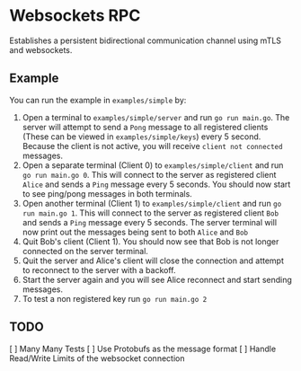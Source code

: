 # Websockets RPC

Establishes a persistent bidirectional communication channel using mTLS and websockets.

## Example

You can run the example in `examples/simple` by:

1. Open a terminal to `examples/simple/server` and run `go run main.go`. The server will attempt to send a `Pong` message to all registered clients (These can be viewed in `examples/simple/keys`) every 5 second. Because the client is not active, you will receive `client not connected` messages.
2. Open a separate terminal (Client 0) to `examples/simple/client` and run `go run main.go 0`. This will connect to the server as registered client `Alice` and sends a `Ping` message every 5 seconds. You should now start to see ping/pong messages in both terminals.
3. Open another terminal (Client 1) to `examples/simple/client` and run `go run main.go 1`. This will connect to the server as registered client `Bob` and sends a `Ping` message every 5 seconds. The server terminal will now print out the messages being sent to both `Alice` and `Bob`
4. Quit Bob's client (Client 1). You should now see that Bob is not longer connected on the server terminal. 
5. Quit the server and Alice's client will close the connection and attempt to reconnect to the server with a backoff.
6. Start the server again and you will see Alice reconnect and start sending messages.
7. To test a non registered key run `go run main.go 2`

## TODO 

[ ] Many Many Tests
[ ] Use Protobufs as the message format
[ ] Handle Read/Write Limits of the websocket connection